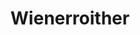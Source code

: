 ---
title: "Wienerroither"
url: /klagenfurt-am-woerthersee/wienerroither-wiener-gasse/
shop: Bäckerei
---